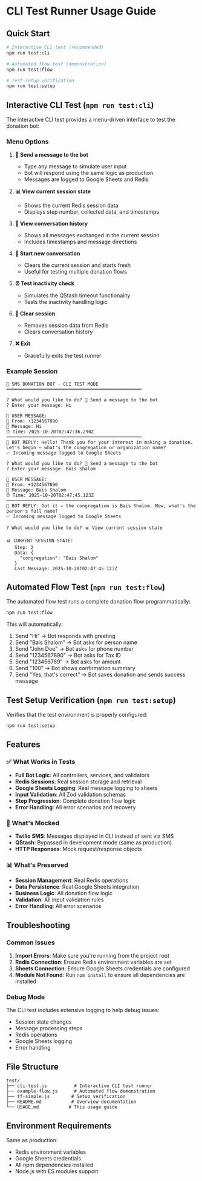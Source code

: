 # CLI Test Runner Usage Guide

## Quick Start

```bash
# Interactive CLI test (recommended)
npm run test:cli

# Automated flow test (demonstration)
npm run test:flow

# Test setup verification
npm run test:setup
```

## Interactive CLI Test (`npm run test:cli`)

The interactive CLI test provides a menu-driven interface to test the donation bot:

### Menu Options

1. **📱 Send a message to the bot**
   - Type any message to simulate user input
   - Bot will respond using the same logic as production
   - Messages are logged to Google Sheets and Redis

2. **📊 View current session state**
   - Shows the current Redis session data
   - Displays step number, collected data, and timestamps

3. **📝 View conversation history**
   - Shows all messages exchanged in the current session
   - Includes timestamps and message directions

4. **🔄 Start new conversation**
   - Clears the current session and starts fresh
   - Useful for testing multiple donation flows

5. **⏰ Test inactivity check**
   - Simulates the QStash timeout functionality
   - Tests the inactivity handling logic

6. **🧹 Clear session**
   - Removes session data from Redis
   - Clears conversation history

7. **❌ Exit**
   - Gracefully exits the test runner

### Example Session

```
🚀 SMS DONATION BOT - CLI TEST MODE
══════════════════════════════════════════════════

? What would you like to do? 📱 Send a message to the bot
? Enter your message: Hi

👤 USER MESSAGE:
📱 From: +1234567890
💬 Message: Hi
⏰ Time: 2025-10-20T02:47:36.290Z
──────────────────────────────────────────────────
🤖 BOT REPLY: Hello! Thank you for your interest in making a donation. Let's begin — what's the congregation or organization name?
✅ Incoming message logged to Google Sheets

? What would you like to do? 📱 Send a message to the bot
? Enter your message: Bais Shalom

👤 USER MESSAGE:
📱 From: +1234567890
💬 Message: Bais Shalom
⏰ Time: 2025-10-20T02:47:45.123Z
──────────────────────────────────────────────────
🤖 BOT REPLY: Got it — the congregation is Bais Shalom. Now, what's the person's full name?
✅ Incoming message logged to Google Sheets

? What would you like to do? 📊 View current session state

📊 CURRENT SESSION STATE:
   Step: 2
   Data: {
     "congregation": "Bais Shalom"
   }
   Last Message: 2025-10-20T02:47:45.123Z
```

## Automated Flow Test (`npm run test:flow`)

The automated flow test runs a complete donation flow programmatically:

```bash
npm run test:flow
```

This will automatically:
1. Send "Hi" → Bot responds with greeting
2. Send "Bais Shalom" → Bot asks for person name
3. Send "John Doe" → Bot asks for phone number
4. Send "1234567890" → Bot asks for Tax ID
5. Send "123456789" → Bot asks for amount
6. Send "100" → Bot shows confirmation summary
7. Send "Yes, that's correct" → Bot saves donation and sends success message

## Test Setup Verification (`npm run test:setup`)

Verifies that the test environment is properly configured:

```bash
npm run test:setup
```

## Features

### ✅ What Works in Tests

- **Full Bot Logic**: All controllers, services, and validators
- **Redis Sessions**: Real session storage and retrieval
- **Google Sheets Logging**: Real message logging to sheets
- **Input Validation**: All Zod validation schemas
- **Step Progression**: Complete donation flow logic
- **Error Handling**: All error scenarios and recovery

### 🔄 What's Mocked

- **Twilio SMS**: Messages displayed in CLI instead of sent via SMS
- **QStash**: Bypassed in development mode (same as production)
- **HTTP Responses**: Mock request/response objects

### 📊 What's Preserved

- **Session Management**: Real Redis operations
- **Data Persistence**: Real Google Sheets integration
- **Business Logic**: All donation flow logic
- **Validation**: All input validation rules
- **Error Handling**: All error scenarios

## Troubleshooting

### Common Issues

1. **Import Errors**: Make sure you're running from the project root
2. **Redis Connection**: Ensure Redis environment variables are set
3. **Sheets Connection**: Ensure Google Sheets credentials are configured
4. **Module Not Found**: Run `npm install` to ensure all dependencies are installed

### Debug Mode

The CLI test includes extensive logging to help debug issues:
- Session state changes
- Message processing steps
- Redis operations
- Google Sheets logging
- Error handling

## File Structure

```
test/
├── cli-test.js          # Interactive CLI test runner
├── example-flow.js      # Automated flow demonstration
├── tf-simple.js        # Setup verification
├── README.md           # Overview documentation
└── USAGE.md           # This usage guide
```

## Environment Requirements

Same as production:
- Redis environment variables
- Google Sheets credentials
- All npm dependencies installed
- Node.js with ES modules support
